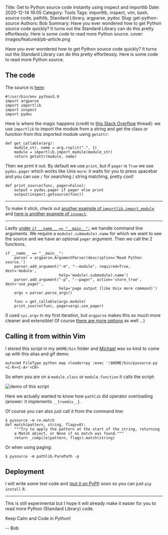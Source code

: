 Title: Get to Python source code instantly using inspect and importlib
Date: 2020-12-14 19:05
Category: Tools
Tags: importlib, inspect, vim, bash, source code, pathlib, Standard Library, argparse, pydoc
Slug: get-python-source
Authors: Bob
Summary: Have you ever wondered how to get Python source code quickly? It turns out the Standard Library can do this pretty effortlessly. Here is some code to read more Python source.
cover: images/featured/pb-article.png

Have you ever wondered how to get Python source code quickly? It turns out the Standard Library can do this pretty effortlessly. Here is some code to read more Python source.

## The code

The source is [here](https://gist.github.com/pybites/87318a06c8cfef8b40ddd1967768a446):

	#!/usr/bin/env python3.9
	import argparse
	import importlib
	import inspect
	import pydoc

Here is where the magic happens (credit to [this Stack Overflow](https://stackoverflow.com/a/8790232) thread): we use `importlib` to import the module from a string and get the class or function from this imported module using `getattr`:

	def get_callable(arg):
		module_str, name = arg.rsplit(".", 1)
		module = importlib.import_module(module_str)
		return getattr(module, name)

Then we print it out. By default we use `print`, but if `pager` is `True` we use `pydoc.pager` which works like Unix `more`: it waits for you to press spacebar and you can use `/` for searching / string matching, pretty cool!

	def print_source(func, pager=False):
		output = pydoc.pager if pager else print
		output(inspect.getsource(func))

---

To make it stick, check out [another example of `importlib.import_module`](https://codechalleng.es/tips/import-module-from-a-string) and [here is another example of `inspect`](https://codechalleng.es/tips/read-in-source-code).

---

Lastly [under `if __name__ == "__main__":`](https://codechalleng.es/tips/if-name-main) we handle command line arguments. We require a `module(.submodule).name` for which we want to see the source and we have an optional `pager` argument. Then we call the 2 functions.

	if __name__ == "__main__":
		parser = argparse.ArgumentParser(description='Read Python source.')
		parser.add_argument("-m", "--module", required=True, dest='module',
							help='module(.submodule).name')
		parser.add_argument("-p", "--pager", action='store_true', dest='use_pager',
							help='page output (like Unix more command)')
		args = parser.parse_args()

		func = get_callable(args.module)
		print_source(func, pager=args.use_pager)

(I used `sys.argv` in my first iteration, but `argparse` makes this so much more cleaner and extensible! Of course [there are more options](https://pybit.es/guest-exploring-python-clis.html) as well ...)

## Calling it from within Vim

I stored this script in my `$HOME/bin` folder and [Michael](https://michaelabrahamsen.com/) was so kind to come up with this alias and gif demo:

	autocmd FileType python map <leader>py :exec '!$HOME/bin/pysource.py <C-R><C-A>'<CR>

So when you are on a `module.class` or `module.function` it calls the script:

![demo of this script]({filename}/images/pysource-example.gif)

Here we actually wanted to know how `pathlib` did operator overloading (answer: it implements `__truediv__`).

Of course you can also just call it from the command line:

	$ pysource -m re.match
	def match(pattern, string, flags=0):
		"""Try to apply the pattern at the start of the string, returning
		a Match object, or None if no match was found."""
		return _compile(pattern, flags).match(string)

Or when using paging:

	$ pysource -m pathlib.PurePath -p

## Deployment

I will write some test code and ([put it on PyPI](https://pybit.es/opensource-package-pypi.html)) soon so you can just `pip install` it.

---

This is still experimental but I hope it will already make it easier for you to read more Python (Standard Library) code.

Keep Calm and Code in Python!

-- Bob
